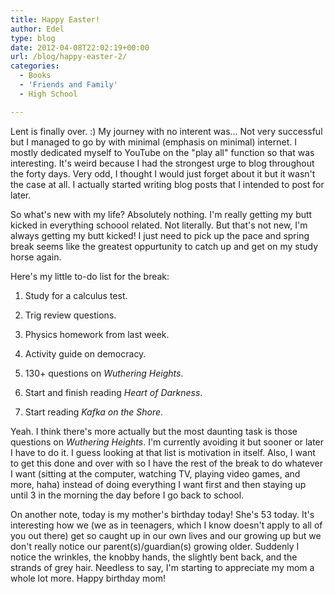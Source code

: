 ```yaml
---
title: Happy Easter!
author: Edel
type: blog
date: 2012-04-08T22:02:19+00:00
url: /blog/happy-easter-2/
categories:
  - Books
  - 'Friends and Family'
  - High School

---
```

Lent is finally over. :) My journey with no interent was... Not very successful but I managed to go by with minimal (emphasis on minimal) internet. I mostly dedicated myself to YouTube on the "play all" function so that was interesting. It's weird because I had the strongest urge to blog throughout the forty days. Very odd, I thought I would just forget about it but it wasn't the case at all. I actually started writing blog posts that I intended to post for later.

So what's new with my life? Absolutely nothing. I'm really getting my butt kicked in everything schoool related. Not literally. But that's not new, I'm always getting my butt kicked! I just need to pick up the pace and spring break seems like the greatest oppurtunity to catch up and get on my study horse again.

Here's my little to-do list for the break:

1. Study for a calculus test.
  
2. Trig review questions.
  
3. Physics homework from last week.
  
4. Activity guide on democracy.
  
5. 130+ questions on _Wuthering Heights_.
  
6. Start and finish reading _Heart of Darkness_.
  
7. Start reading _Kafka on the Shore_.

Yeah. I think there's more actually but the most daunting task is those questions on _Wuthering Heights_. I'm currently avoiding it but sooner or later I have to do it. I guess looking at that list is motivation in itself. Also, I want to get this done and over with so I have the rest of the break to do whatever I want (sitting at the computer, watching TV, playing video games, and more, haha) instead of doing everything I want first and then staying up until 3 in the morning the day before I go back to school.

On another note, today is my mother's birthday today! She's 53 today. It's interesting how we (we as in teenagers, which I know doesn't apply to all of you out there) get so caught up in our own lives and our growing up but we don't really notice our parent(s)/guardian(s) growing older. Suddenly I notice the wrinkles, the knobby hands, the slightly bent back, and the strands of grey hair. Needless to say, I'm starting to appreciate my mom a whole lot more. Happy birthday mom!


